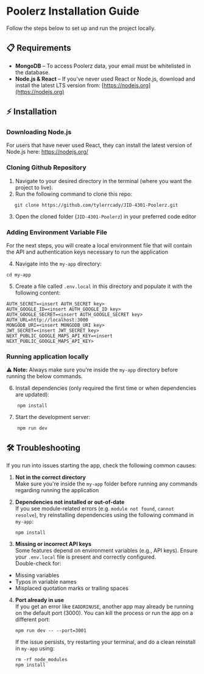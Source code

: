 
# Poolerz Installation Guide
Follow the steps below to set up and run the project locally.
## 📋 Requirements
- **MongoDB** – To access Poolerz data, your email must be whitelisted in the database.
- **Node.js & React** – If you’ve never used React or Node.js, download and install the latest LTS version from:  [https://nodejs.org](https://nodejs.org)

## ⚡ Installation
### Downloading Node.js
For users that have never used React, they can install the latest version of Node.js here: https://nodejs.org/

### Cloning Github Repository
1. Navigate to your desired directory in the terminal (where you want the project to live).
2. Run the following command to clone this repo:
```
   git clone https://github.com/tylerrcady/JID-4301-Poolerz.git
```
3. Open the cloned folder (`JID-4301-Poolerz`) in your preferred code editor

### Adding Environment Variable File
For the next steps, you will create a local environment file that will contain the API and authentication keys necessary to run the application

4. Navigate into the `my-app` directory:
```
cd my-app
```
5. Create a file called `.env.local` in this directory and populate it with the following content:
```
AUTH_SECRET=<insert AUTH_SECRET key>
AUTH_GOOGLE_ID=<insert AUTH_GOOGLE_ID key>
AUTH_GOOGLE_SECRET=<insert AUTH_GOOGLE_SECRET key>
AUTH_URL=http://localhost:3000
MONGODB_URI=<insert MONGODB_URI key>
JWT_SECRET=<insert JWT_SECRET key>
NEXT_PUBLIC_GOOGLE_MAPS_API_KEY=<insert NEXT_PUBLIC_GOOGLE_MAPS_API_KEY>
```

### Running application locally
⚠️ **Note:** Always make sure you're inside the `my-app` directory before running the below commands.

6. Install dependencies (only required the first time or when dependencies are updated):
```
    npm install
```
7. Start the development server:
```
    npm run dev
```
## 🛠️ Troubleshooting

If you run into issues starting the app, check the following common causes:

1. **Not in the correct directory**  
   Make sure you're inside the `my-app` folder before running any commands regarding running the application

2. **Dependencies not installed or out-of-date**  
If you see module-related errors (e.g. `module not found`, `cannot resolve`), try reinstalling dependencies using the following command in `my-app`:
   ```
   npm install
   ```

3. **Missing or incorrect API keys**  
Some features depend on environment variables (e.g., API keys). Ensure your `.env.local` file is present and correctly configured.  
Double-check for:
- Missing variables
- Typos in variable names
- Misplaced quotation marks or trailing spaces

4. **Port already in use**  
If you get an error like `EADDRINUSE`, another app may already be running on the default port (3000). You can kill the process or run the app on a different port:
   ```
   npm run dev -- --port=3001
   ```

   If the issue persists, try restarting your terminal, and do a clean reinstall in `my-app` using:
      ```
      rm -rf node_modules
      npm install
      ```


  




